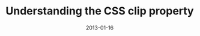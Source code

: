 ---
date: 2013-01-16
external: 
  host: Codrops
  url: http://tympanus.net/codrops/2013/01/16/understanding-the-css-clip-property/
layout: none
preview: false
published: true
sassmeister: false
summary: false
title: "Understanding the CSS clip property"
---
